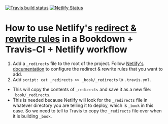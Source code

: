   [![Travis build status](https://travis-ci.org/gracelawley/practice-bookdown.svg?branch=master)](https://travis-ci.org/gracelawley/practice-bookdown) [![Netlify Status](https://api.netlify.com/api/v1/badges/2f326b36-6ea6-465e-ab15-66ebdd84a3ec/deploy-status)](https://app.netlify.com/sites/zen-northcutt-9b57e6/deploys)

# How to use Netlify's [redirect & rewrite rules](https://www.netlify.com/docs/redirects/) in a Bookdown + Travis-CI + Netlify workflow

1. Add a `_redirects` file to the root of the project. Follow [Netlify's documentation](https://www.netlify.com/docs/redirects/) to configure the redirect & rewrite rules that you want to add.
1. Add `script: cat _redirects >> _book/_redirects` to `.travis.yml`. 
  + This will copy the contents of `_redirects` and save it as a new file: `_book/_redirects`.
  + This is needed because Netlify will look for the `_redirects` file in whatever directory you are telling it to deploy, which is `_book` in this case. So we need to tell to Travis to copy the `_redirects` file over when it is building `_book`. 



